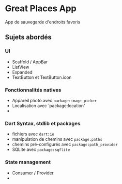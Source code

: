 # Great Places App

App de sauvegarde d'endroits favoris

## Sujets abordés

### UI
- Scaffold / AppBar
- ListView
- Expanded
- TextButton et TextButton.icon

### Fonctionnalités natives
- Appareil photo avec `package:image_picker`
- Localisation avec `package:location'
- 

### Dart Syntax, stdlib et packages
- fichiers avec `dart:io`
- manipulation de chemins avec `package:paths`
- chemins pré-configurés avec `package:path_provider`
- SQLite avec `package:sqflite`


### State management
- Consumer / Provider
- 